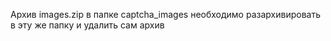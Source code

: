 Архив images.zip в папке captcha_images необходимо разархивировать в эту же папку и удалить сам архив
